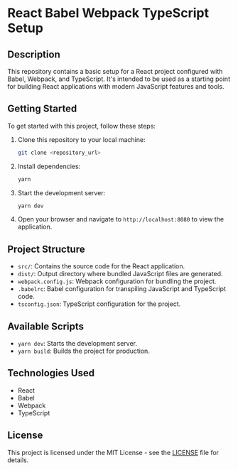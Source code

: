 # React Babel Webpack TypeScript Setup

## Description

This repository contains a basic setup for a React project configured with Babel, Webpack, and TypeScript. It's intended to be used as a starting point for building React applications with modern JavaScript features and tools.

## Getting Started

To get started with this project, follow these steps:

1. Clone this repository to your local machine:

    ```bash
    git clone <repository_url>
    ```

2. Install dependencies:

    ```bash
    yarn
    ```

3. Start the development server:

    ```bash
    yarn dev
    ```

4. Open your browser and navigate to `http://localhost:8080` to view the application.

## Project Structure

- `src/`: Contains the source code for the React application.
- `dist/`: Output directory where bundled JavaScript files are generated.
- `webpack.config.js`: Webpack configuration for bundling the project.
- `.babelrc`: Babel configuration for transpiling JavaScript and TypeScript code.
- `tsconfig.json`: TypeScript configuration for the project.

## Available Scripts

- `yarn dev`: Starts the development server.
- `yarn build`: Builds the project for production.

## Technologies Used

- React
- Babel
- Webpack
- TypeScript

## License

This project is licensed under the MIT License - see the [LICENSE](LICENSE) file for details.
